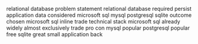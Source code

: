 relational database problem statement relational database required persist application data considered microsoft sql mysql postgresql sqlite outcome chosen microsoft sql inline trade technical stack microsoft sql already widely almost exclusively trade pro con mysql popular postgresql popular free sqlite great small application back